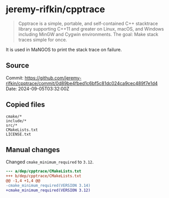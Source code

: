 # jeremy-rifkin/cpptrace

> Cpptrace is a simple, portable, and self-contained C++ stacktrace library supporting C++11 and greater on Linux, macOS, and Windows including MinGW and Cygwin environments. The goal: Make stack traces simple for once.

It is used in MaNGOS to print the stack trace on failure.  

## Source
Commit: https://github.com/jeremy-rifkin/cpptrace/commit/0d89be4fbed1c6bf5c81dc024ca9cec489f7e1d4  
Date: 2024-09-05T03:32:00Z

## Copied files
```
cmake/*
include/*
src/*
CMakeLists.txt
LICENSE.txt
```

## Manual changes
Changed `cmake_minimum_required` to `3.12`.
```diff
--- a/dep/cpptrace/CMakeLists.txt
+++ b/dep/cpptrace/CMakeLists.txt
@@ -1,4 +1,4 @@
-cmake_minimum_required(VERSION 3.14)
+cmake_minimum_required(VERSION 3.12)
```
